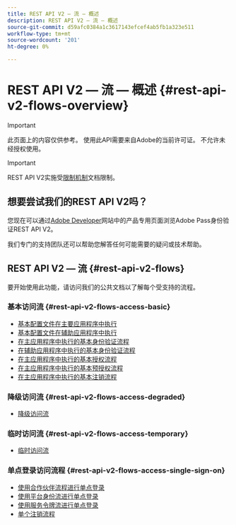 ```yaml
---
title: REST API V2 — 流 — 概述
description: REST API V2 — 流 — 概述
source-git-commit: d59afc0384a1c3617143efcef4ab5fb1a323e511
workflow-type: tm+mt
source-wordcount: '201'
ht-degree: 0%

---
```



# REST API V2 — 流 — 概述 {#rest-api-v2-flows-overview}

>[!IMPORTANT]
>
> 此页面上的内容仅供参考。 使用此API需要来自Adobe的当前许可证。 不允许未经授权使用。

>[!IMPORTANT]
>
> REST API V2实施受[限制机制](/help/authentication/throttling-mechanism.md)文档限制。

## 想要尝试我们的REST API V2吗？

您现在可以通过[Adobe Developer](https://developer.adobe.com/adobe-pass/)网站中的产品专用页面浏览Adobe Pass身份验证REST API V2。

我们专门的支持团队还可以帮助您解答任何可能需要的疑问或技术帮助。

## REST API V2 — 流 {#rest-api-v2-flows}

要开始使用此功能，请访问我们的公共文档以了解每个受支持的流程。

### 基本访问流 {#rest-api-v2-flows-access-basic}

* [基本配置文件在主要应用程序中执行](./basic-access-flows/rest-api-v2-basic-profiles-primary-application-flow.md)
* [基本配置文件在辅助应用程序中执行](./basic-access-flows/rest-api-v2-basic-profiles-secondary-application-flow.md)
* [在主应用程序中执行的基本身份验证流程](./basic-access-flows/rest-api-v2-basic-authentication-primary-application-flow.md)
* [在辅助应用程序中执行的基本身份验证流程](./basic-access-flows/rest-api-v2-basic-authentication-secondary-application-flow.md)
* [在主应用程序中执行的基本授权流程](./basic-access-flows/rest-api-v2-basic-authorization-primary-application-flow.md)
* [在主应用程序中执行的基本预授权流程](./basic-access-flows/rest-api-v2-basic-preauthorization-primary-application-flow.md)
* [在主应用程序中执行的基本注销流程](./basic-access-flows/rest-api-v2-basic-logout-primary-application-flow.md)

### 降级访问流 {#rest-api-v2-flows-access-degraded}

* [降级访问流](./degraded-access-flows/rest-api-v2-access-degraded-flows.md)

### 临时访问流 {#rest-api-v2-flows-access-temporary}

* [临时访问流](./temporary-access-flows/rest-api-v2-access-temporary-flows.md)

### 单点登录访问流程 {#rest-api-v2-flows-access-single-sign-on}

* [使用合作伙伴流程进行单点登录](./single-sign-on-access-flows/rest-api-v2-single-sign-on-partner-flows.md)
* [使用平台身份流进行单点登录](./single-sign-on-access-flows/rest-api-v2-single-sign-on-platform-identity-flows.md)
* [使用服务令牌流进行单点登录](./single-sign-on-access-flows/rest-api-v2-single-sign-on-service-token-flows.md)
* [单个注销流程](./single-sign-on-access-flows/rest-api-v2-single-sign-on-logout-flow.md)

